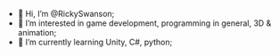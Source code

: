 - 👋 Hi, I’m @RickySwanson;
- 👀 I’m interested in game development, programming in general, 3D & animation;
- 🌱 I’m currently learning Unity, C#, python;

<!---
RickySwanson/RickySwanson is a ✨ special ✨ repository because its `README.md` (this file) appears on your GitHub profile.
You can click the Preview link to take a look at your changes.
--->
